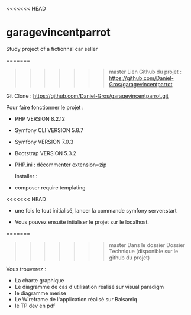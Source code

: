 <<<<<<< HEAD
# garagevincentparrot
Study project of a fictionnal car seller

=======
>>>>>>> master
Lien Github du projet : https://github.com/Daniel-Gros/garagevincentparrot

Git Clone : https://github.com/Daniel-Gros/garagevincentparrot.git

Pour faire fonctionner le projet :

- PHP VERSION 8.2.12
- Symfony CLI VERSION 5.8.7
- Symfony VERSION 7.0.3
- Bootstrap VERSION 5.3.2
- PHP.ini : décommenter extension=zip

  Installer :

- composer require templating

<<<<<<< HEAD
- une fois le tout initialisé, lancer la commande symfony server:start

- Vous pouvez ensuite intialiser le projet sur le localhost.

=======
>>>>>>> master
Dans le dossier Dossier Technique (disponible sur le github du projet)

Vous trouverez :

- La charte graphique
- Le diagramme de cas d'utilisation réalisé sur visual paradigm
- le diagramme merise
- Le Wireframe de l'application réalisé sur Balsamiq
- le TP dev en pdf
